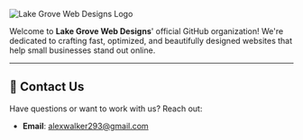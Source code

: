 ![Lake Grove Web Designs Logo](https://lakegrovewebdesigns.com/assets/images/navbarLogo.svg) 


Welcome to **Lake Grove Web Designs**' official GitHub organization! We're dedicated to crafting fast, optimized, and beautifully designed websites that help small businesses stand out online.

---

## 📧 **Contact Us**

Have questions or want to work with us? Reach out:
- **Email**: alexwalker293@gmail.com
